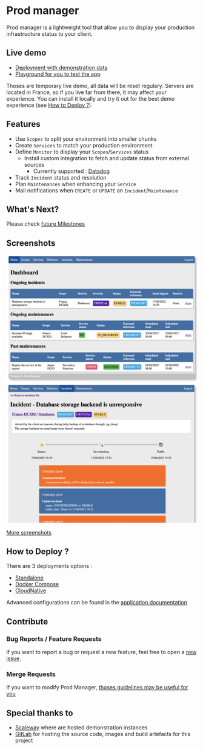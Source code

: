 # Prod manager

Prod manager is a lightweight tool that allow you to display your production infrastructure status to your client.


## Live demo

- [Deployment with demonstration data][demo-instance]
- [Playground for you to test the app][playground-instance]

Thoses are temporary live demo, all data will be reset regulary. Servers are located in France, so if you live far from there, it may affect your experience. You can install it locally and try it out for the best demo experience (see [How to Deploy ?](#how-to-deploy)).

## Features

- Use `Scopes` to split your environment into smaller chunks
- Create `Services` to match your production environment
- Define `Monitor` to display your `Scopes`/`Services` status
  - Install custom integration to fetch and update status from external sources
    - Currently supported : [Datadog][datadog]
- Track `Incident` status and resolution
- Plan `Maintenances` when enhancing your `Service`
- Mail notifications when `CREATE` or `UPDATE` an `Incident`/`Maintenance`

## What's Next?

Please check [future Milestones][gitlab-milestones]

## Screenshots

![dashboard](resources/images/screenshot_dashboard.png)
![incident](resources/images/screenshot_incident.png)

[More screenshots](resources/images)

## How to Deploy ?

There are 3 deployments options : 
- [Standalone][deploy-standalone]
- [Docker Compose][deploy-compose]
- [CloudNative][deploy-kubernetes]

Advanced configurations can be found in the [application documentation][application-documentation]

## Contribute

### Bug Reports / Feature Requests

If you want to report a bug or request a new feature, feel free to open a [new issue][gitlab-new-issue].

### Merge Requests

If you want to modify Prod Manager, [thoses guidelines may be useful for you][contributing-manifest]

## Special thanks to

- [Scaleway][scaleway] where are hosted demonstration instances
- [GitLab][gitlab] for hosting the source code, images and build artefacts for this project


<!-- Links -->

[demo-instance]: https://demo.prod-manager.tiwabbit.fr
[playground-instance]: https://playground.prod-manager.tiwabbit.fr

[datadog]: https://datadoghq.com
[scaleway]: https://scaleway.com
[gitlab]: https://gitlab.com

[gitlab-milestones]: https://gitlab.com/prod-manager/prod-manager/-/milestones
[gitlab-new-issue]: https://gitlab.com/prod-manager/prod-manager/-/issues/new

[deploy-standalone]: deploy/standalone/README.md
[deploy-compose]: deploy/compose/README.md
[deploy-kubernetes]: deploy/kubernetes/README.md

[contributing-manifest]: CONTRIBUTING.md
[application-documentation]: docs/README.md